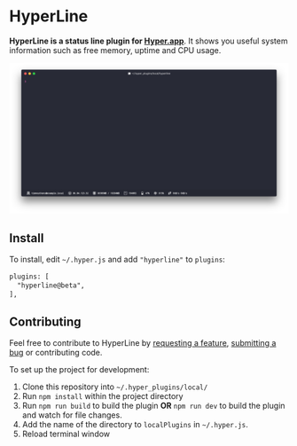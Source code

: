 HyperLine
=========

**HyperLine is a status line plugin for [Hyper.app](https://hyper.is/)**. It shows you useful system information such as free memory, uptime and CPU usage.

![Screenshot](./screenshot.png)

## Install

To install, edit `~/.hyper.js` and add `"hyperline"` to `plugins`:

```
plugins: [
  "hyperline@beta",
],
```

## Contributing

Feel free to contribute to HyperLine by [requesting a feature](https://github.com/hyperline/hyperline/issues/new), [submitting a bug](https://github.com/hyperline/hyperline/issues/new) or contributing code.

To set up the project for development:

1. Clone this repository into `~/.hyper_plugins/local/`
2. Run `npm install` within the project directory
3. Run `npm run build` to build the plugin **OR** `npm run dev` to build the plugin and watch for file changes.
4. Add the name of the directory to `localPlugins` in `~/.hyper.js`.
5. Reload terminal window
